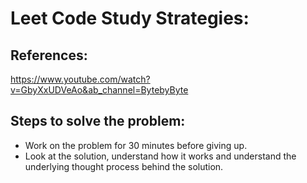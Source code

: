# Leet Code Study Strategies:

## References:
https://www.youtube.com/watch?v=GbyXxUDVeAo&ab_channel=BytebyByte



## Steps to solve the problem:
- Work on the problem for 30 minutes before giving up.
- Look at the solution, understand how it works and understand the underlying thought process behind the solution.
